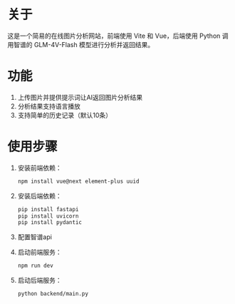 # 关于
这是一个简易的在线图片分析网站，前端使用 Vite 和 Vue，后端使用 Python 调用智谱的 GLM-4V-Flash 模型进行分析并返回结果。

# 功能
1. 上传图片并提供提示词让AI返回图片分析结果
2. 分析结果支持语言播放
3. 支持简单的历史记录（默认10条）

# 使用步骤
1. 安装前端依赖：
   ```bash
   npm install vue@next element-plus uuid
   ```

2. 安装后端依赖：
   ```bash
   pip install fastapi
   pip install uvicorn
   pip install pydantic
   ```

3. 配置智谱api


4. 启动前端服务：
   ```bash
   npm run dev
   ```

5. 启动后端服务：
   ```bash
   python backend/main.py
   ```






